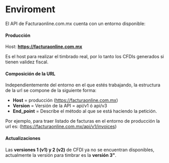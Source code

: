 # Enviroment

El API de Facturaonline.com.mx cuenta con un entorno disponible:


#### Producción

Host:  **https://facturaonline.com.mx**

Es el host para realizar el timbrado real, por lo tanto los CFDIs generados si tienen validez fiscal.


#### Composición de la URL

Independientemente del entorno en el que estés trabajando, la estructura de la url se compone de la siguiente forma:

* **Host** = producción (https://facturaonline.com.mx)
* **Version** = Versión de la API = api/v1 ó api/v3
* **End_point** = Describe el método al que se está haciendo la petición.

Por ejemplo, para traer listado de facturas en el entorno de producción la url es: (https://facturaonline.com.mx/api/v1/invoices)


#### Actualizaciones

Las **versiones 1 (v1) y 2 (v2)** de CFDI ya no se encuentran disponibles, actualmente la versión para timbrar es la **versión 3"**.
